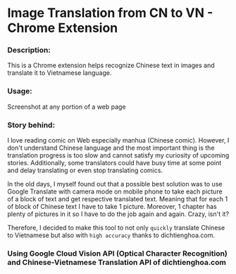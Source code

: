 # Image Translation from CN to VN - Chrome Extension

### Description:
This is a Chrome extension helps recognize Chinese text in images and translate it to Vietnamese language.

### Usage:
Screenshot at any portion of a web page

### Story behind:
I love reading comic on Web especially manhua (Chinese comic). However, I don't understand Chinese language and the most important thing is the translation progress is too slow and cannot satisfy my curiosity of upcoming stories. Additionally, some translators could have busy time at some point and delay translating or even stop translating comics.

In the old days, I myself found out that a possible best solution was to use Google Translate with camera mode on mobile phone to take each picture of a block of text and get respective translated text. Meaning that for each 1 of block of Chinese text I have to take 1 picture. Moreover, 1 chapter has plenty of pictures in it so I have to do the job again and again. Crazy, isn't it?

Therefore, I decided to make this tool to not only `quickly` translate Chinese to Vietnamese but also with `high accuracy` thanks to dichtienghoa.com.

### Using Google Cloud Vision API (Optical Character Recognition) and Chinese-Vietnamese Translation API of dichtienghoa.com

